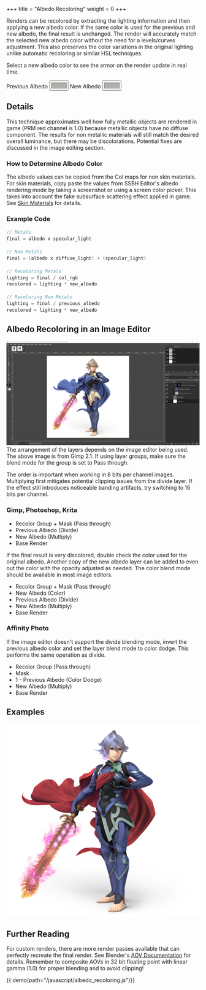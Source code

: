 +++
title = "Albedo Recoloring"
weight = 0
+++
<style>
    #imgCanvas {
        width: 50%;
    }
</style>
Renders can be recolored by extracting the lighting information and then applying a new albedo color.
If the same color is used for the previous and new albedo, the final result is unchanged.
The render will accurately match the selected new albedo color without the need for a levels/curves adjustment.
This also preserves the color variations in the original lighting unlike automatic recoloring or similar HSL techniques.

<canvas id="imgCanvas"></canvas>
<p>Select a new albedo color to see the armor on the render update in real time.</p>
<form>
    <label for="albedo">Previous Albedo</label>
    <input type="color" id="albedo" name="albedo" value="#B0AFA9">
    <label for="newAlbedo">New Albedo</label>
    <input type="color" id="newAlbedo" name="newAlbedo" value="#B0AFA9">
</form>

## Details
This technique approximates well how fully metallic objects are rendered in game (PRM red channel is 1.0) because
metallic objects have no diffuse component. The results for non metallic materials will still match the desired overall luminance,
but there may be discolorations. Potential fixes are discussed in the image editing section.

### How to Determine Albedo Color
The albedo values can be copied from the Col maps for non skin materials. For skin materials, copy paste the values from
SSBH Editor's albedo rendering mode by taking a screenshot or using a screen color picker. This takes into account the fake subsurface scattering effect applied in game.
See [Skin Materials](skin_materials) for details.

### Example Code
```c
// Metals
final = albedo x specular_light

// Non Metals
final = (albedo x diffuse_light) + (specular_light)

// Recoloring Metals
lighting = final / col_rgb
recolored = lighting * new_albedo

// Recoloring Non Metals
lighting = final / previous_albedo
recolored = lighting * new_albedo
```

## Albedo Recoloring in an Image Editor
<img src="gimp_2_1.jpg" height="auto" width="auto">
The arrangement of the layers depends on the image editor being used. The above image is from Gimp 2.1.
If using layer groups, make sure the blend mode for the group is set to Pass through.

The order is important when working in 8 bits per channel images. Multiplying first mitigates potential clipping issues
from the divide layer.
If the effect still introduces noticeable banding artifacts, try switching to 16 bits per channel.

### Gimp, Photoshop, Krita
- Recolor Group + Mask (Pass through)
- Previous Albedo (Divide)
- New Albedo (Multiply)
- Base Render

If the final result is very discolored, double check the color used for the original albedo.
Another copy of the new albedo layer can be added to even out the color with the opacity adjusted as needed.
The color blend mode should be available in most image editors.

- Recolor Group + Mask (Pass through)
- New Albedo (Color)
- Previous Albedo (Divide)
- New Albedo (Multiply)
- Base Render

### Affinity Photo
If the image editor doesn't support the divide blending mode, invert the previous albedo color and set the layer blend
mode to color dodge. This performs the same operation as divide.

- Recolor Group (Pass through)
- Mask
- 1 - Previous Albedo (Color Dodge)
- New Albedo (Multiply)
- Base Render

## Examples
<div class="col-lg-7">
    <img class="img-fluid" src="corrin_m_c04.jpg">
</div>

## Further Reading
For custom renders, there are more render passes available that can perfectly recreate the final render.
See Blender's <a href="https://docs.blender.org/manual/en/latest/render/layers/passes.html#combining"
    target="_blank">AOV Documentation</a>
for details. Remember to composite AOVs in 32 bit floating point with linear gamma (1.0) for proper blending and to
avoid clipping!

{{ demo(path="/javascript/albedo_recoloring.js")}}